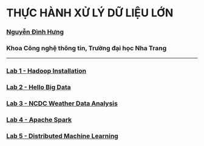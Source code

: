 # THỰC HÀNH XỬ LÝ DỮ LIỆU LỚN

### [Nguyễn Đình Hưng](https://nd-hung.github.io/)
### Khoa Công nghệ thông tin, Trường đại học Nha Trang
---

### [Lab 1 - Hadoop Installation](https://github.com/nd-hung/Big-Data/tree/main/Lab1_Hadoop_Installation)
### [Lab 2 - Hello Big Data](https://github.com/nd-hung/Big-Data/tree/main/Lab2_WordCount)
### [Lab 3 - NCDC Weather Data Analysis](https://github.com/nd-hung/Big-Data/tree/main/Lab3_NCDC_WeatherData)
### [Lab 4 - Apache Spark](https://github.com/nd-hung/Big-Data/tree/main/Lab4_Spark)
### [Lab 5 - Distributed Machine Learning](https://github.com/nd-hung/Big-Data/tree/main/Lab5_DistributedMachineLearning)

